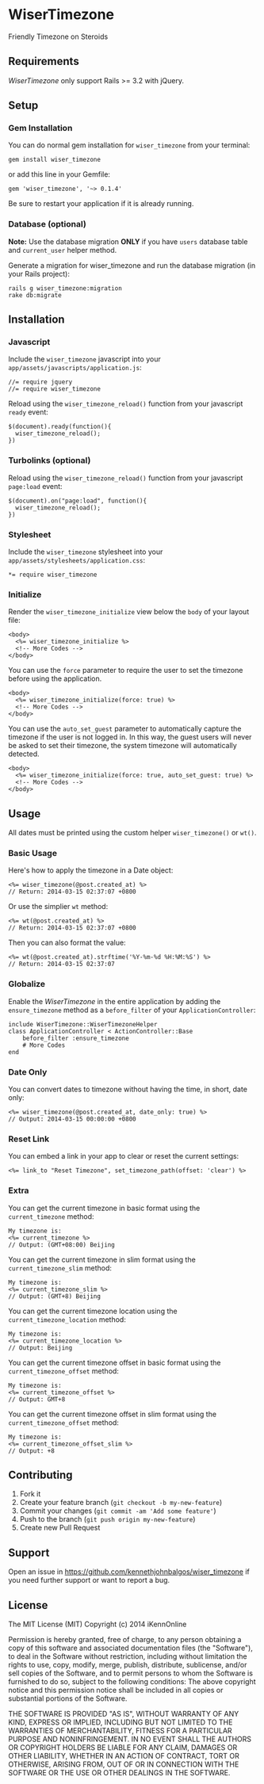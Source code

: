 # WiserTimezone

Friendly Timezone on Steroids

## Requirements

_WiserTimezone_ only support Rails >= 3.2 with jQuery.

## Setup

### Gem Installation

You can do normal gem installation for `wiser_timezone` from your terminal:

    gem install wiser_timezone

or add this line in your Gemfile:

    gem 'wiser_timezone', '~> 0.1.4'

Be sure to restart your application if it is already running.

### Database (optional)

**Note:**
Use the database migration **ONLY** if you have `users` database table and `current_user` helper method.

Generate a migration for wiser_timezone and run the database migration (in your Rails project):

    rails g wiser_timezone:migration
    rake db:migrate

## Installation

### Javascript

Include the `wiser_timezone` javascript into your `app/assets/javascripts/application.js`:

	//= require jquery
	//= require wiser_timezone

Reload using the `wiser_timezone_reload()` function from your javascript `ready` event:

	$(document).ready(function(){
	  wiser_timezone_reload();
	})

### Turbolinks (optional)

Reload using the `wiser_timezone_reload()` function from your javascript `page:load` event:

	$(document).on("page:load", function(){
	  wiser_timezone_reload();
	})

### Stylesheet

Include the `wiser_timezone` stylesheet into your `app/assets/stylesheets/application.css`:

	*= require wiser_timezone

### Initialize

Render the `wiser_timezone_initialize` view below the `body` of your layout file:

	<body>
	  <%= wiser_timezone_initialize %>
	  <!-- More Codes -->
	</body>
	
You can use the `force` parameter to require the user to set the timezone before using the application. 

	<body>
	  <%= wiser_timezone_initialize(force: true) %>
	  <!-- More Codes -->
	</body>
	
You can use the `auto_set_guest` parameter to automatically capture the timezone if the user is not logged in. In this way, the guest users will never be asked to set their timezone, the system timezone will automatically detected. 

	<body>
	  <%= wiser_timezone_initialize(force: true, auto_set_guest: true) %>
	  <!-- More Codes -->
	</body>


## Usage

All dates must be printed using the custom helper `wiser_timezone()` or `wt()`.

### Basic Usage

Here's how to apply the timezone in a Date object:

	<%= wiser_timezone(@post.created_at) %>
	// Return: 2014-03-15 02:37:07 +0800

Or use the simplier `wt` method:

	<%= wt(@post.created_at) %>
	// Return: 2014-03-15 02:37:07 +0800

Then you can also format the value:

	<%= wt(@post.created_at).strftime('%Y-%m-%d %H:%M:%S') %>
	// Return: 2014-03-15 02:37:07

### Globalize

Enable the *WiserTimezone* in the entire application by adding the `ensure_timezone` method as a `before_filter` of your `ApplicationController`:

	include WiserTimezone::WiserTimezoneHelper
	class ApplicationController < ActionController::Base
		before_filter :ensure_timezone
		# More Codes
	end

### Date Only

You can convert dates to timezone without having the time, in short, date only:

	<%= wiser_timezone(@post.created_at, date_only: true) %>
	// Output: 2014-03-15 00:00:00 +0800


### Reset Link

You can embed a link in your app to clear or reset the current settings:

	<%= link_to "Reset Timezone", set_timezone_path(offset: 'clear') %>

### Extra

You can get the current timezone in basic format using the `current_timezone` method:

	My timezone is:
	<%= current_timezone %>
	// Output: (GMT+08:00) Beijing

You can get the current timezone in slim format using the `current_timezone_slim` method:

	My timezone is:
	<%= current_timezone_slim %>
	// Output: (GMT+8) Beijing

You can get the current timezone location using the `current_timezone_location` method:

	My timezone is:
	<%= current_timezone_location %>
	// Output: Beijing

You can get the current timezone offset in basic format using the `current_timezone_offset` method:

	My timezone is:
	<%= current_timezone_offset %>
	// Output: GMT+8

You can get the current timezone offset in slim format using the `current_timezone_offset` method:

	My timezone is:
	<%= current_timezone_offset_slim %>
	// Output: +8

## Contributing

1. Fork it
2. Create your feature branch (`git checkout -b my-new-feature`)
3. Commit your changes (`git commit -am 'Add some feature'`)
4. Push to the branch (`git push origin my-new-feature`)
5. Create new Pull Request

## Support
Open an issue in https://github.com/kennethjohnbalgos/wiser_timezone if you need further support or want to report a bug.

## License

The MIT License (MIT) Copyright (c) 2014 iKennOnline

Permission is hereby granted, free of charge, to any person obtaining a copy of this software and associated documentation files (the "Software"), to deal in the Software without restriction, including without limitation the rights to use, copy, modify, merge, publish, distribute, sublicense, and/or sell copies of the Software, and to permit persons to whom the Software is furnished to do so, subject to the following conditions: The above copyright notice and this permission notice shall be included in all copies or substantial portions of the Software.

THE SOFTWARE IS PROVIDED "AS IS", WITHOUT WARRANTY OF ANY KIND, EXPRESS OR IMPLIED, INCLUDING BUT NOT LIMITED TO THE WARRANTIES OF MERCHANTABILITY, FITNESS FOR A PARTICULAR PURPOSE AND NONINFRINGEMENT. IN NO EVENT SHALL THE AUTHORS OR COPYRIGHT HOLDERS BE LIABLE FOR ANY CLAIM, DAMAGES OR OTHER LIABILITY, WHETHER IN AN ACTION OF CONTRACT, TORT OR OTHERWISE, ARISING FROM, OUT OF OR IN CONNECTION WITH THE SOFTWARE OR THE USE OR OTHER DEALINGS IN THE SOFTWARE.
